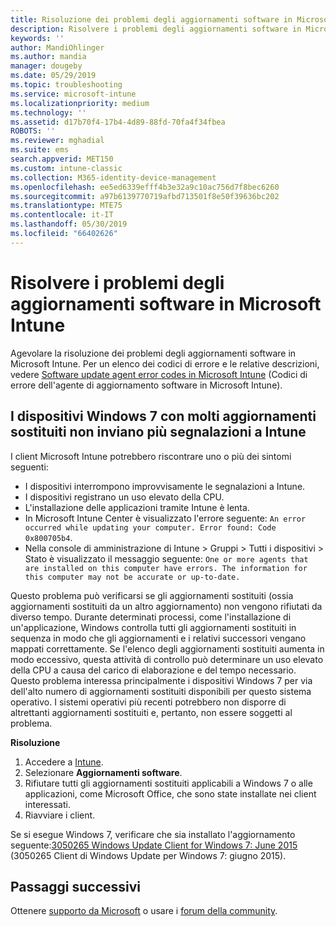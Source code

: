 ```yaml
---
title: Risoluzione dei problemi degli aggiornamenti software in Microsoft Intune - Azure | Microsoft Docs
description: Risolvere i problemi degli aggiornamenti software in Microsoft Intune.
keywords: ''
author: MandiOhlinger
ms.author: mandia
manager: dougeby
ms.date: 05/29/2019
ms.topic: troubleshooting
ms.service: microsoft-intune
ms.localizationpriority: medium
ms.technology: ''
ms.assetid: d17b70f4-17b4-4d89-88fd-70fa4f34fbea
ROBOTS: ''
ms.reviewer: mghadial
ms.suite: ems
search.appverid: MET150
ms.custom: intune-classic
ms.collection: M365-identity-device-management
ms.openlocfilehash: ee5ed6339efff4b3e32a9c10ac756d7f8bec6260
ms.sourcegitcommit: a97b6139770719afbd713501f8e50f39636bc202
ms.translationtype: MTE75
ms.contentlocale: it-IT
ms.lasthandoff: 05/30/2019
ms.locfileid: "66402626"
---
```

# <a name="troubleshoot-software-updates-in-microsoft-intune"></a>Risolvere i problemi degli aggiornamenti software in Microsoft Intune

Agevolare la risoluzione dei problemi degli aggiornamenti software in Microsoft Intune. Per un elenco dei codici di errore e le relative descrizioni, vedere [Software update agent error codes in Microsoft Intune](software-update-agent-error-codes.md) (Codici di errore dell'agente di aggiornamento software in Microsoft Intune).

## <a name="windows-7-devices-with-many-superseded-updates-stop-reporting-to-intune"></a>I dispositivi Windows 7 con molti aggiornamenti sostituiti non inviano più segnalazioni a Intune

I client Microsoft Intune potrebbero riscontrare uno o più dei sintomi seguenti:

- I dispositivi interrompono improvvisamente le segnalazioni a Intune.  
- I dispositivi registrano un uso elevato della CPU.
- L'installazione delle applicazioni tramite Intune è lenta.
- In Microsoft Intune Center è visualizzato l'errore seguente: `An error occurred while updating your computer. Error found: Code 0x800705b4`.
- Nella console di amministrazione di Intune > Gruppi > Tutti i dispositivi > Stato è visualizzato il messaggio seguente: `One or more agents that are installed on this computer have errors. The information for this computer may not be accurate or up-to-date.`

Questo problema può verificarsi se gli aggiornamenti sostituiti (ossia aggiornamenti sostituiti da un altro aggiornamento) non vengono rifiutati da diverso tempo. Durante determinati processi, come l'installazione di un'applicazione, Windows controlla tutti gli aggiornamenti sostituiti in sequenza in modo che gli aggiornamenti e i relativi successori vengano mappati correttamente. Se l'elenco degli aggiornamenti sostituiti aumenta in modo eccessivo, questa attività di controllo può determinare un uso elevato della CPU a causa del carico di elaborazione e del tempo necessario. Questo problema interessa principalmente i dispositivi Windows 7 per via dell'alto numero di aggiornamenti sostituiti disponibili per questo sistema operativo. I sistemi operativi più recenti potrebbero non disporre di altrettanti aggiornamenti sostituiti e, pertanto, non essere soggetti al problema.

**Risoluzione**

1. Accedere a [Intune](https://go.microsoft.com/fwlink/?linkid=2090973).
2. Selezionare **Aggiornamenti software**.
3. Rifiutare tutti gli aggiornamenti sostituiti applicabili a Windows 7 o alle applicazioni, come Microsoft Office, che sono state installate nei client interessati.
4. Riavviare i client.

Se si esegue Windows 7, verificare che sia installato l'aggiornamento seguente:[3050265 Windows Update Client for Windows 7: June 2015](https://support.microsoft.com/kb/3050265) (3050265 Client di Windows Update per Windows 7: giugno 2015).

## <a name="next-steps"></a>Passaggi successivi

Ottenere [supporto da Microsoft](get-support.md) o usare i [forum della community](https://social.technet.microsoft.com/Forums/en-US/home?category=microsoftintune).